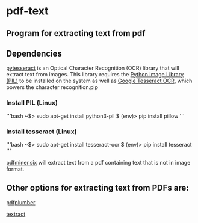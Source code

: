 # pdf-text
## Program for extracting text from pdf


Dependencies
--------
[pytesseract](https://pypi.org/project/pytesseract/) is an Optical Character Recognition (OCR) library that will extract text from images. This library requires the [Python Image Library (PIL)](https://pillow.readthedocs.io/en/stable/) to be installed on the system as well as [Google Tesseract OCR](https://github.com/tesseract-ocr/tesseract), which powers the character recognition.pip

### Install PIL (Linux)
'''bash
~$> sudo apt-get install python3-pil
$ (env)> pip install pillow
'''

### Install tesseract (Linux)
'''bash
~$> sudo apt-get install tesseract-ocr
$ (env)> pip install tesseract
'''


[pdfminer.six](https://github.com/pdfminer/pdfminer.six) will extract text from a pdf containing text that is not in image format.



Other options for extracting text from PDFs are:
--------

[pdfplumber](https://github.com/jsvine/pdfplumber)

[textract](https://textract.readthedocs.io/en/stable/python_package.html)

